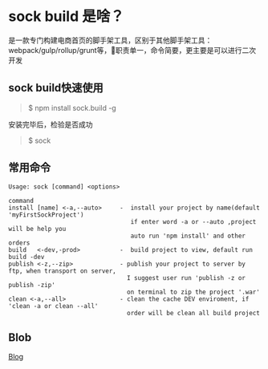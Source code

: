 # sock build 是啥？

是一款专门构建电商首页的脚手架工具，区别于其他脚手架工具：webpack/gulp/rollup/grunt等，职责单一，命令简要，更主要是可以进行二次开发

## sock build快速使用
> $ npm install sock.build -g

安装完毕后，检验是否成功
> $ sock

## 常用命令
```
Usage: sock [command] <options>

command
install [name] <-a,--auto>     -  install your project by name(default 'myFirstSockProject') 
                                  if enter word -a or --auto ,project will be help you 
                                  auto run 'npm install' and other orders
build   <-dev,-prod>           -  build project to view, default run build -dev
publish <-z,--zip>             - publish your project to server by ftp, when transport on server,
                                 I suggest user run 'publish -z or publish -zip' 
                                 on terminal to zip the project '.war'
clean <-a,--all>               - clean the cache DEV enviroment, if 'clean -a or clean --all'
                                 order will be clean all build project
```


## Blob
[Blog](http://www.zhangjinglin.cn)







